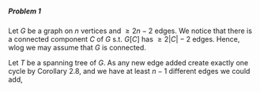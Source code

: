 ##### Problem 1
Let $G$ be a graph on $n$ vertices and $\geq 2n-2$ edges. We notice that there is a connected component $C$ of $G$ s.t. $G[C]$ has $\geq 2\left| C \right|-2$ edges. Hence, wlog we may assume that $G$ is connected.

Let $T$ be a spanning tree of $G$. As any new edge added create exactly one cycle by Corollary 2.8, and we have at least $n-1$ different edges we could add, 